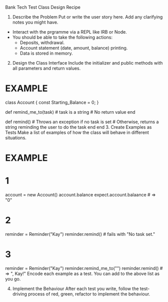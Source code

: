 Bank Tech Test Class Design Recipe
1. Describe the Problem
Put or write the user story here. Add any clarifying notes you might have.

* Interact with the prgramme via a REPL like IRB or Node.   
* You should be able to take the following actions:
  * Deposits, withdrawal.
  * Account statement (date, amount, balance) printing.
  * Data is stored in memory.

2. Design the Class Interface
Include the initializer and public methods with all parameters and return values.

# EXAMPLE

class Account {
const Starting_Balance = 0;
}


  def remind_me_to(task) # task is a string
    # No return value
  end

  def remind()
    # Throws an exception if no task is set
    # Otherwise, returns a string reminding the user to do the task
  end
end
3. Create Examples as Tests
Make a list of examples of how the class will behave in different situations.

# EXAMPLE

# 1
account = new Account()
account.balance
expect.account.balaance # => "0"

# 2
reminder = Reminder("Kay")
reminder.remind() # fails with "No task set."

# 3
reminder = Reminder("Kay")
reminder.remind_me_to("")
reminder.remind() # => ", Kay!"
Encode each example as a test. You can add to the above list as you go.

4. Implement the Behaviour
After each test you write, follow the test-driving process of red, green, refactor to implement the behaviour.